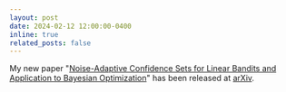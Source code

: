 ```yaml
---
layout: post
date: 2024-02-12 12:00:00-0400
inline: true
related_posts: false
---
```


My new paper "<a href="https://arxiv.org/abs/2402.07341" target="_blank">Noise-Adaptive Confidence Sets for Linear Bandits and Application to Bayesian Optimization</a>" has been released at <a href="https://arxiv.org" target="_blank">arXiv</a>.
